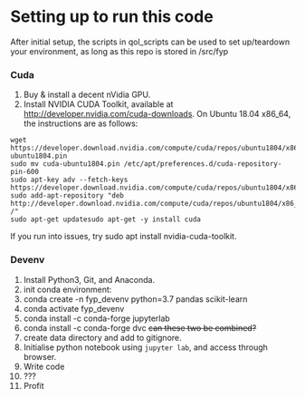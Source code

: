 # Setting up to run this code

After initial setup, the scripts in qol_scripts can be used to set up/teardown your environment, as long as this repo is stored in /src/fyp

### Cuda
1. Buy & install a decent nVidia GPU. 
1. Install NVIDIA CUDA Toolkit, available at http://developer.nvidia.com/cuda-downloads. On Ubuntu 18.04 x86_64, the instructions are as follows:

```
wget https://developer.download.nvidia.com/compute/cuda/repos/ubuntu1804/x86_64/cuda-ubuntu1804.pin
sudo mv cuda-ubuntu1804.pin /etc/apt/preferences.d/cuda-repository-pin-600
sudo apt-key adv --fetch-keys https://developer.download.nvidia.com/compute/cuda/repos/ubuntu1804/x86_64/7fa2af80.pub
sudo add-apt-repository "deb http://developer.download.nvidia.com/compute/cuda/repos/ubuntu1804/x86_64/ /"
sudo apt-get updatesudo apt-get -y install cuda
```

If you run into issues, try sudo apt install nvidia-cuda-toolkit.

### Devenv
1. Install Python3, Git, and Anaconda.
1. init conda environment:
  1. conda create -n fyp_devenv python=3.7 pandas scikit-learn  
  1. conda activate fyp_devenv
  1. conda install -c conda-forge jupyterlab 
  1. conda install -c conda-forge dvc ~~can these two be combined?~~
1. create data directory and add to gitignore. 
1. Initialise python notebook using `jupyter lab`, and access through browser.
1. Write code
1. ???
1. Profit
